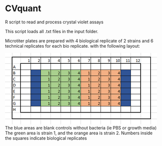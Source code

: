 # CVquant
R script to read and process crystal violet assays

This script loads all .txt files in the input folder. 

Microtiter plates are prepared with 4 biological replicate of 2 strains and 6 technical replicates for each bio replicate. 
with the following layout:

![plot](./Platelayout.png)
The blue areas are blank controls without bacteria (ie PBS or growth media)
The green area is strain 1, and the orange area is strain 2.
Numbers inside the squares indicate biological replicates



